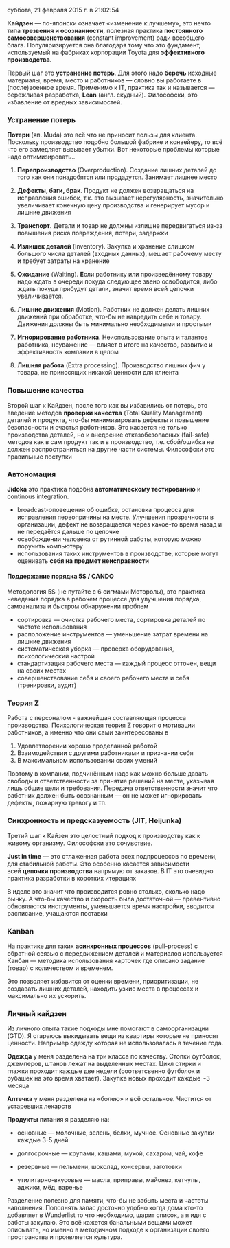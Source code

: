 суббота, 21 февраля 2015 г. в 21:02:54

**Кайдзен** — по-японски означает «изменение к лучшему», это нечто типа **трезвения и осознанности**, полезная практика **постоянного самосовершенствования** (constant improvement) ради всеобщего блага. Популяризируется она благодаря тому что это фундамент, используемый на фабриках корпорации Toyota для **эффективного производства**.

Первый шаг это **устранение потерь**. Для этого надо **беречь** исходные материалы, время, место и работников — словно вы работаете в (после)военное время. Применимо к IT, практика так и называется — бережливая разработка, **Lean** (англ. скудный). Философски, это избавление от вредных зависимостей.

<!-- truncate -->

### Устранение потерь

**Потери** (яп. Muda) это всё что не приносит пользы для клиента. Поскольку производство подобно большой фабрике и конвейеру, то всё что его замедляет вызывает убытки. Вот некоторые проблемы которые надо оптимизировать..

1. **Перепроизводство** (Overproduction). Создание лишних деталей до того как они понадобятся или продадутся. Занимает лишнее место
2. **Дефекты, баги, брак**. Продукт не должен возвращаться на исправления ошибок, т.к. это вызывает нерегулярность, значительно увеличивает конечную цену производства и генерирует мусор и лишние движения
3. **Транспорт**. Детали и товар не должны излишне передвигаться из-за повышения риска повреждения, потери, задержки
4. **Излишек деталей** (Inventory). Закупка и хранение слишком большого числа деталей (входных данных), мешает рабочему месту и требует затраты на хранение
5. **Ожидание** (Waiting). **Е**сли работнику или произведённому товару надо ждать в очереди покуда следующее звено освободится, либо ждать покуда прибудут детали, значит время всей цепочки увеличивается.
6. Л**ишние движения** (Motion). Работник не должен делать лишних движений при обработке, что-бы не навредить себе и товару. Движения должны быть минимально необходимыми и простыми  
    
7. **Игнорирование работника**. Неиспользование опыта и талантов работника, неуважение — влияет в итоге на качество, развитие и эффективность компании в целом
8. **Лишняя работа** (Extra processing). Производство лишних фич у товара, не приносящих никакой ценности для клиента

  

### Повышение качества

Второй шаг к Кайдзен, после того как вы избавились от потерь, это введение методов **проверки качества** (Total Quality Management) деталей и продукта, что-бы минимизировать дефекты и повышение безопасности и счастья работников. Это касается не только производства деталей, но и внедрение отказобезопасных (fail-safe) методов как в сам продукт так и в производство, т.е. сбой/ошибка не должен распространиться на другие части системы. Философски это правильные поступки

### Автономация

**Jidoka** это практика подобна **автоматическому тестированию** и continous integration.

- broadcast-оповещения об ошибке, остановка процесса для исправления первопричины на месте. Улучшения прозрачности в организации, дефект не возвращается через какое-то время назад и не передаётся дальше по цепочке
- освобождении человека от рутинной работы, которую можно поручить компьютеру
- использования таких инструментов в производстве, которые могут оценивать **себя на предмет неисправности**

#### Поддержание порядка 5S / CANDO

Методология 5S (не путайте с 6 сигмами Моторолы), это практика неведения порядка в рабочем процессе для улучшения порядка, самоанализа и быстром обнаружении проблем

- сортировка — очистка рабочего места, сортировка деталей по частоте использования
- расположение инструментов — уменьшение затрат времени на лишние движения
- систематическая уборка — проверка оборудования, психологический настрой
- стандартизация рабочего места — каждый процесс отточен, вещи на своих местах
- совершенствование себя и своего рабочего места и себя (тренировки, аудит)

### Теория Z

Работа с персоналом - важнейшая составляющая процесса производства. Психологическая теория Z говорит о мотивации работников, а именно что они сами заинтересованы в

1. Удовлетворении хорошо проделанной работой
2. Взаимодействии с другими работниками и признании себя
3. В максимальном использовании своих умений

Поэтому в компании, подчинённым надо как можно больше давать свободы и ответственности за принятие решений на месте, указывая лишь общие цели и требования. Передача ответственности значит что работник должен быть осознанным — он не может игнорировать дефекты, пожарную тревогу и тп.

### Синхронность и предсказуемость (JIT, Heijunka)

Третий шаг к Кайзен это целостный подход к производству как к живому организму. Философски это сочувствие.

**Just in time** — это отлаженная работа всех подпроцессов по времени, для стабильной работы. Это особенно касается зависимости всей **цепочки производства** напрямую от заказов. В IT это очевидно практика разработки в коротких итерациях

В иделе это значит что производится ровно столько, сколько надо рынку. А что-бы качество и скорость была достаточной — превентивно обновляются инструменты, уменьшается время настройки, вводится расписание, учащаются поставки

### Kanban

На практике для таких **асинхронных процессов** (pull-process) с обратной связью с передвижением деталей и материалов используется Канбан — методика использования карточек где описано задание (товар) с количеством и временем.

Это позволяет избавится от оценки времени, приоритизации, не создавать лишних деталей, находить узкие места в процессах и максимально их ускорить.

### Личный кайдзен

Из личного опыта такие подходы мне помогают в самоорганизации (GTD). Я стараюсь выкидывать вещи из квартиры которые не приносят ценности. Например одежду которая не использовалась в течение года.

**Одежда** у меня разделена на три класса по качеству. Стопки футболок, джемперов, штанов лежат на выделенных местах. Цикл стирки и глажки проходит каждые две недели (соответсвенно футболок и рубашек на это время хватает). Закупка новых проходит каждые ~3 месяца

**Аптечка** у меня разделена на «болею» и всё остальное. Чистится от устаревших лекарств

**Продукты** питания я разделяю на:

- основные — молочные, зелень, белки, мучное. Основные закупки каждые 3-5 дней
- долгосрочные — крупами, кашами, мукой, сахаром, чай, кофе
- резервные — пельмени, шоколад, консервы, заготовки  
    
- утилитарно-вкусовые — масла, приправы, майонез, кетчупы, аджики, мёд, варенье

Разделение полезно для памяти, что-бы не забыть места и частоты наполнения. Пополнять запас досточно удобно когда дома кто-то добавляет в Wunderlist то что необходимо, шарит список, а я идя с работы закупаю. Это всё кажется банальными вещами может описывать, но именно в методичном подходе к организации своего пространства и проявляется культура.